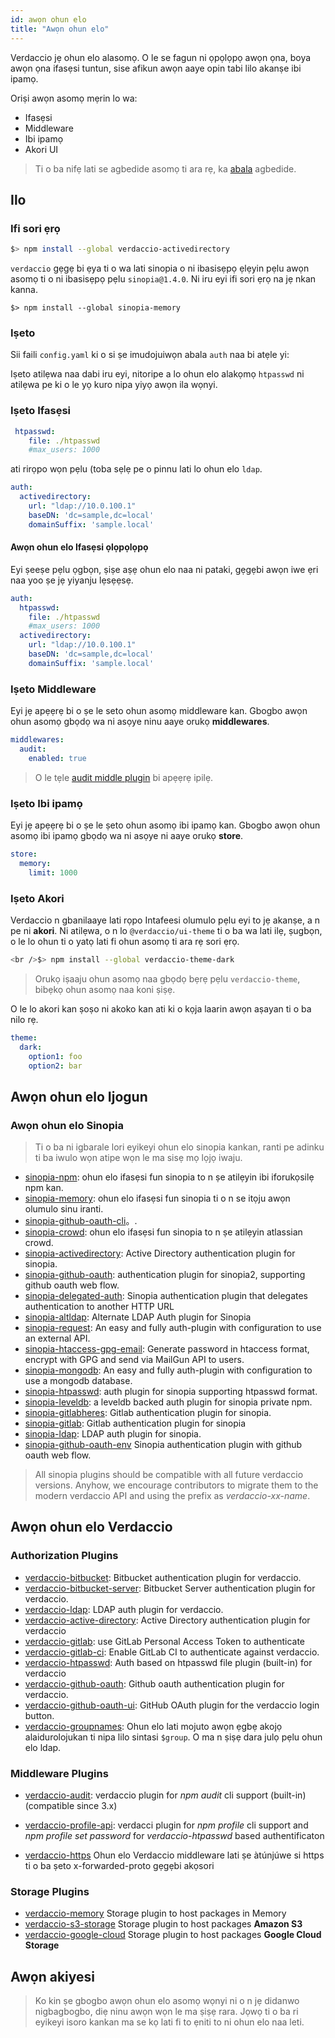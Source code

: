 ```yaml
---
id: awọn ohun elo
title: "Awọn ohun elo"
---
```


Verdaccio jẹ ohun elo alasomọ. O le se fagun ni ọpọlọpọ awọn ọna, boya awọn ọna ifasẹsi tuntun, sise afikun awọn aaye opin tabi lilo akanṣe ibi ipamọ.

Oriṣi awọn asomọ mẹrin lo wa:

* Ifasẹsi
* Middleware
* Ibi ipamọ
* Akori UI

> Ti o ba nifẹ lati se agbedide asomọ ti ara rẹ, ka [abala](dev-plugins.md) agbedide.

## Ilo

### Ifi sori ẹrọ

```bash
$> npm install --global verdaccio-activedirectory
```

`verdaccio` gẹgẹ bi ẹya ti o wa lati sinopia o ni ibasisẹpọ ẹlẹyin pẹlu awọn asomọ ti o ni ibasisẹpọ pẹlu `sinopia@1.4.0`. Ni iru eyi ifi sori ẹrọ na jẹ nkan kanna.

    $> npm install --global sinopia-memory
    

### Iṣeto

Sii faili `config.yaml` ki o si ṣe imudojuiwọn abala `auth` naa bi atẹle yi:

Iṣeto atilẹwa naa dabi iru eyi, nitoripe a lo ohun elo alakọmọ `htpasswd` ni atilẹwa pe ki o le yọ kuro nipa yiyọ awọn ila wọnyi.

### Iṣeto Ifasẹsi

```yaml
 htpasswd:
    file: ./htpasswd
    #max_users: 1000
```

ati rirọpo wọn pẹlu (toba sẹlẹ pe o pinnu lati lo ohun elo `ldap`.

```yaml
auth:
  activedirectory:
    url: "ldap://10.0.100.1"
    baseDN: 'dc=sample,dc=local'
    domainSuffix: 'sample.local'
```

#### Awọn ohun elo Ifasẹsi ọlọpọlọpọ

Eyi ṣeeṣe pẹlu ọgbọn, ṣiṣe aṣẹ ohun elo naa ni pataki, gẹgẹbi awọn iwe ẹri naa yoo ṣe jẹ yiyanju lẹsẹẹsẹ.

```yaml
auth:
  htpasswd:
    file: ./htpasswd
    #max_users: 1000
  activedirectory:
    url: "ldap://10.0.100.1"
    baseDN: 'dc=sample,dc=local'
    domainSuffix: 'sample.local'
```

### Iṣeto Middleware

Eyi jẹ apẹẹrẹ bi o ṣe le seto ohun asomọ middleware kan. Gbogbo awọn ohun asomọ gbọdọ wa ni asọye ninu aaye orukọ **middlewares**.

```yaml
middlewares:
  audit:
    enabled: true
```

> O le tẹle [audit middle plugin](https://github.com/verdaccio/verdaccio-audit) bi apẹẹrẹ ipilẹ.

### Iṣeto Ibi ipamọ

Eyi jẹ apẹẹrẹ bi o ṣe le ṣeto ohun asomọ ibi ipamọ kan. Gbogbo awọn ohun asomọ ibi ipamọ gbọdọ wa ni asọye ni aaye orukọ **store**.

```yaml
store:
  memory:
    limit: 1000
```

### Iṣeto Akori

Verdaccio n gbanilaaye lati rọpo Intafeesi olumulo pẹlu eyi to jẹ akanṣe, a n pe ni **akori**. Ni atilẹwa, o n lo `@verdaccio/ui-theme` ti o ba wa lati ilẹ, ṣugbọn, o le lo ohun ti o yatọ lati fi ohun asomọ ti ara rẹ sori ẹrọ.

```bash
<br />$> npm install --global verdaccio-theme-dark

```

> Orukọ iṣaaju ohun asomọ naa gbọdọ bẹrẹ pẹlu `verdaccio-theme`, bibẹkọ ohun asomọ naa koni ṣiṣẹ.

O le lo akori kan ṣoṣo ni akoko kan ati ki o kọja laarin awọn aṣayan ti o ba nilo rẹ.

```yaml
theme:
  dark:
    option1: foo
    option2: bar
```

## Awọn ohun elo Ijogun

### Awọn ohun elo Sinopia

> Ti o ba ni igbarale lori eyikeyi ohun elo sinopia kankan, ranti pe adinku ti ba iwulo wọn atipe wọn le ma sisẹ mọ lọjọ iwaju.

* [sinopia-npm](https://www.npmjs.com/package/sinopia-npm): ohun elo ifasẹsi fun sinopia to n ṣe atilẹyin ibi iforukọsilẹ npm kan.
* [sinopia-memory](https://www.npmjs.com/package/sinopia-memory): ohun elo ifasẹsi fun sinopia ti o n se itọju awọn olumulo sinu iranti.
* [sinopia-github-oauth-cli](https://www.npmjs.com/package/sinopia-github-oauth-cli)。.
* [sinopia-crowd](https://www.npmjs.com/package/sinopia-crowd): ohun elo ifasẹsi fun sinopia to n ṣe atilẹyin atlassian crowd.
* [sinopia-activedirectory](https://www.npmjs.com/package/sinopia-activedirectory): Active Directory authentication plugin for sinopia.
* [sinopia-github-oauth](https://www.npmjs.com/package/sinopia-github-oauth): authentication plugin for sinopia2, supporting github oauth web flow.
* [sinopia-delegated-auth](https://www.npmjs.com/package/sinopia-delegated-auth): Sinopia authentication plugin that delegates authentication to another HTTP URL
* [sinopia-altldap](https://www.npmjs.com/package/sinopia-altldap): Alternate LDAP Auth plugin for Sinopia
* [sinopia-request](https://www.npmjs.com/package/sinopia-request): An easy and fully auth-plugin with configuration to use an external API.
* [sinopia-htaccess-gpg-email](https://www.npmjs.com/package/sinopia-htaccess-gpg-email): Generate password in htaccess format, encrypt with GPG and send via MailGun API to users.
* [sinopia-mongodb](https://www.npmjs.com/package/sinopia-mongodb): An easy and fully auth-plugin with configuration to use a mongodb database.
* [sinopia-htpasswd](https://www.npmjs.com/package/sinopia-htpasswd): auth plugin for sinopia supporting htpasswd format.
* [sinopia-leveldb](https://www.npmjs.com/package/sinopia-leveldb): a leveldb backed auth plugin for sinopia private npm.
* [sinopia-gitlabheres](https://www.npmjs.com/package/sinopia-gitlabheres): Gitlab authentication plugin for sinopia.
* [sinopia-gitlab](https://www.npmjs.com/package/sinopia-gitlab): Gitlab authentication plugin for sinopia
* [sinopia-ldap](https://www.npmjs.com/package/sinopia-ldap): LDAP auth plugin for sinopia.
* [sinopia-github-oauth-env](https://www.npmjs.com/package/sinopia-github-oauth-env) Sinopia authentication plugin with github oauth web flow.

> All sinopia plugins should be compatible with all future verdaccio versions. Anyhow, we encourage contributors to migrate them to the modern verdaccio API and using the prefix as *verdaccio-xx-name*.

## Awọn ohun elo Verdaccio

### Authorization Plugins

* [verdaccio-bitbucket](https://github.com/idangozlan/verdaccio-bitbucket): Bitbucket authentication plugin for verdaccio.
* [verdaccio-bitbucket-server](https://github.com/oeph/verdaccio-bitbucket-server): Bitbucket Server authentication plugin for verdaccio.
* [verdaccio-ldap](https://www.npmjs.com/package/verdaccio-ldap): LDAP auth plugin for verdaccio.
* [verdaccio-active-directory](https://github.com/nowhammies/verdaccio-activedirectory): Active Directory authentication plugin for verdaccio
* [verdaccio-gitlab](https://github.com/bufferoverflow/verdaccio-gitlab): use GitLab Personal Access Token to authenticate
* [verdaccio-gitlab-ci](https://github.com/lab360-ch/verdaccio-gitlab-ci): Enable GitLab CI to authenticate against verdaccio.
* [verdaccio-htpasswd](https://github.com/verdaccio/verdaccio-htpasswd): Auth based on htpasswd file plugin (built-in) for verdaccio
* [verdaccio-github-oauth](https://github.com/aroundus-inc/verdaccio-github-oauth): Github oauth authentication plugin for verdaccio.
* [verdaccio-github-oauth-ui](https://github.com/n4bb12/verdaccio-github-oauth-ui): GitHub OAuth plugin for the verdaccio login button.
* [verdaccio-groupnames](https://github.com/deinstapel/verdaccio-groupnames): Ohun elo lati mojuto awọn ẹgbẹ akojọ alaidurolojukan ti nipa lilo sintasi `$group`. O ma n ṣiṣẹ dara julọ pẹlu ohun elo ldap.

### Middleware Plugins

* [verdaccio-audit](https://github.com/verdaccio/verdaccio-audit): verdaccio plugin for *npm audit* cli support (built-in) (compatible since 3.x)

* [verdaccio-profile-api](https://github.com/ahoracek/verdaccio-profile-api): verdacci plugin for *npm profile* cli support and *npm profile set password* for *verdaccio-htpasswd* based authentificaton

* [verdaccio-https](https://github.com/honzahommer/verdaccio-https) Ohun elo Verdaccio middleware lati ṣe àtúnjúwe si https ti o ba ṣeto x-forwarded-proto gẹgẹbi akọsori

### Storage Plugins

* [verdaccio-memory](https://github.com/verdaccio/verdaccio-memory) Storage plugin to host packages in Memory
* [verdaccio-s3-storage](https://github.com/remitly/verdaccio-s3-storage) Storage plugin to host packages **Amazon S3**
* [verdaccio-google-cloud](https://github.com/verdaccio/verdaccio-google-cloud) Storage plugin to host packages **Google Cloud Storage**

## Awọn akiyesi

> Ko kin ṣe gbogbo awọn ohun elo asomọ wọnyi ni o n jẹ didanwo nigbagbogbo, diẹ ninu awọn wọn le ma ṣiṣẹ rara. Jọwọ ti o ba ri eyikeyi isoro kankan ma se kọ lati fi to ẹniti to ni ohun elo naa leti.